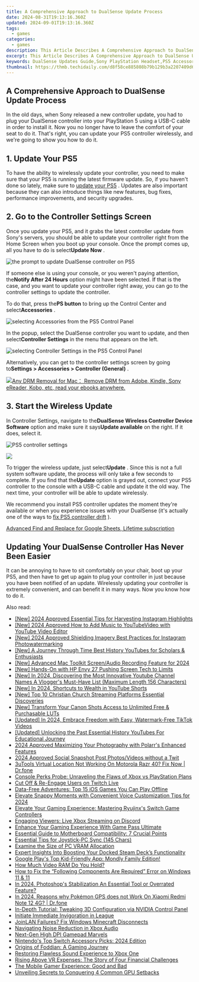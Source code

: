 ```yaml
---
title: A Comprehensive Approach to DualSense Update Process
date: 2024-08-31T19:13:16.360Z
updated: 2024-09-01T19:13:16.360Z
tags:
  - games
categories:
  - games
description: This Article Describes A Comprehensive Approach to DualSense Update Process
excerpt: This Article Describes A Comprehensive Approach to DualSense Update Process
keywords: DualSense Updates Guide,Sony PlayStation Headset,PS5 Accessory Enhancements,Gaming Console Adjustments,Latest Tech in Consoles,Hands-Free Device Update,Enhanced Gameplay Experience
thumbnail: https://thmb.techidaily.com/d8f58ce885808b79b129b3a2207409d6b0df7e72b7b5c93436a642cc91c8c39d.jpg
---
```


## A Comprehensive Approach to DualSense Update Process

 In the old days, when Sony released a new controller update, you had to plug your DualSense controller into your PlayStation 5 using a USB-C cable in order to install it. Now you no longer have to leave the comfort of your seat to do it. That's right, you can update your PS5 controller wirelessly, and we're going to show you how to do it.

## 1\. Update Your PS5

 To have the ability to wirelessly update your controller, you need to make sure that your PS5 is running the latest firmware update. So, if you haven't done so lately, make sure to [update your PS5](https://www.makeuseof.com/how-to-update-ps5/) . Updates are also important because they can also introduce things like new features, bug fixes, performance improvements, and security upgrades.

## 2\. Go to the Controller Settings Screen

 Once you update your PS5, and it grabs the latest controller update from Sony's servers, you should be able to update your controller right from the Home Screen when you boot up your console. Once the prompt comes up, all you have to do is select**Update Now** .

![the prompt to update DualSense controller on PS5](https://static1.makeuseofimages.com/wordpress/wp-content/uploads/wm/2023/10/prompt-to-update-dualsense-controller-on-ps5.jpg)

 If someone else is using your console, or you weren't paying attention, the**Notify After 24 Hours** option might have been selected. If that is the case, and you want to update your controller right away, you can go to the controller settings to update the controller.

 To do that, press the**PS button** to bring up the Control Center and select**Accessories** .

![selecting Accessories from the PS5 Control Panel](https://static1.makeuseofimages.com/wordpress/wp-content/uploads/wm/2023/10/selecting-accessories-from-the-ps5-control-panel.jpg)

 In the popup, select the DualSense controller you want to update, and then select**Controller Settings** in the menu that appears on the left.

![selecting Controller Settings in the PS5 Control Panel](https://static1.makeuseofimages.com/wordpress/wp-content/uploads/wm/2023/10/selecting-controller-settings-in-the-ps5-control-panel.jpg)

 Alternatively, you can get to the controller settings screen by going to**Settings > Accessories > Controller (General)** .

<!-- affiliate ads begin -->
<a href="https://secure.2checkout.com/order/checkout.php?PRODS=4600114&QTY=1&AFFILIATE=108875&CART=1"><img src="https://www.epubor.com/images/drm-removal-feature2.png" border="0">Any DRM Removal for Mac： Remove DRM from Adobe, Kindle, Sony eReader, Kobo, etc, read your ebooks anywhere.</a>
<!-- affiliate ads end -->
## 3\. Start the Wireless Update

 In Controller Settings, navigate to the**DualSense Wireless Controller Device Software** option and make sure it says**Update available** on the right. If it does, select it.

![PS5 controller settings](https://static1.makeuseofimages.com/wordpress/wp-content/uploads/wm/2023/10/ps5-controller-settings.jpg)

<!-- affiliate ads begin -->
<a href="https://estore.winxdvd.com/order/checkout.php?PRODS=4081991&QTY=1&AFFILIATE=108875&CART=1"><img src="https://www.winxdvd.com/affiliate/new-banner/wt-500x500.jpg" border="0"></a>
<!-- affiliate ads end -->
 To trigger the wireless update, just select**Update** . Since this is not a full system software update, the process will only take a few seconds to complete. If you find that the**Update** option is grayed out, connect your PS5 controller to the console with a USB-C cable and update it the old way. The next time, your controller will be able to update wirelessly.

 We recommend you install PS5 controller updates the moment they're available or when you experience issues with your DualSense (it's actually one of the ways to [fix PS5 controller drift](https://www.makeuseof.com/fix-drifting-ps5-dualsense-controller/) ).

<!-- affiliate ads begin -->
<a href="https://secure.2checkout.com/order/checkout.php?PRODS=4729642&QTY=1&AFFILIATE=108875&CART=1">Advanced Find and Replace for Google Sheets, Lifetime subscription</a>
<!-- affiliate ads end -->
## Updating Your DualSense Controller Has Never Been Easier

 It can be annoying to have to sit comfortably on your chair, boot up your PS5, and then have to get up again to plug your controller in just because you have been notified of an update. Wirelessly updating your controller is extremely convenient, and can benefit it in many ways. Now you know how to do it.


<ins class="adsbygoogle"
     style="display:block"
     data-ad-format="autorelaxed"
     data-ad-client="ca-pub-7571918770474297"
     data-ad-slot="1223367746"></ins>



<ins class="adsbygoogle"
     style="display:block"
     data-ad-client="ca-pub-7571918770474297"
     data-ad-slot="8358498916"
     data-ad-format="auto"
     data-full-width-responsive="true"></ins>





<span class="atpl-alsoreadstyle">Also read:</span>
<div><ul>
<li><a href="https://instagram-video-files.techidaily.com/new-2024-approved-essential-tips-for-harvesting-instagram-highlights/"><u>[New] 2024 Approved  Essential Tips for Harvesting Instagram Highlights</u></a></li>
<li><a href="https://facebook-video-footage.techidaily.com/new-2024-approved-how-to-add-music-to-youtubevideo-with-youtube-video-editor/"><u>[New] 2024 Approved  How to Add Music to YouTubeVideo with YouTube Video Editor</u></a></li>
<li><a href="https://instagram-video-files.techidaily.com/new-2024-approved-shielding-imagery-best-practices-for-instagram-photowatermarking/"><u>[New] 2024 Approved  Shielding Imagery  Best Practices for Instagram Photowatermarking</u></a></li>
<li><a href="https://youtube-tips.techidaily.com/-journey-through-time-best-history-youtubes-for-scholars-and-enthusiasts/"><u>[New] A Journey Through Time  Best History YouTubes for Scholars & Enthusiasts</u></a></li>
<li><a href="https://video-capture.techidaily.com/new-advanced-mac-toolkit-screenaudio-recording-feature-for-2024/"><u>[New] Advanced Mac Toolkit  Screen/Audio Recording Feature for 2024</u></a></li>
<li><a href="https://some-techniques.techidaily.com/new-hands-on-with-hp-envy-27-pushing-screen-tech-to-limits/"><u>[New] Hands-On with HP Envy 27  Pushing Screen Tech to Limits</u></a></li>
<li><a href="https://facebook-video-footage.techidaily.com/new-in-2024-discovering-the-most-innovative-youtube-channel-names-a-vloggers-must-have-list-maximum-length-156-characters/"><u>[New] In 2024, Discovering the Most Innovative Youtube Channel Names  A Vlogger's Must-Have List (Maximum Length  156 Characters)</u></a></li>
<li><a href="https://youtube-data.techidaily.com/n-2024-shortcuts-to-wealth-in-youtube-shorts/"><u>[New] In 2024, Shortcuts to Wealth in YouTube Shorts</u></a></li>
<li><a href="https://some-guidance.techidaily.com/new-top-10-christian-church-streaming-platforms-essential-discoveries/"><u>[New] Top 10 Christian Church Streaming Platforms  Essential Discoveries</u></a></li>
<li><a href="https://some-guidance.techidaily.com/new-transform-your-canon-shots-access-to-unlimited-free-and-purchasable-luts/"><u>[New] Transform Your Canon Shots  Access to Unlimited Free & Purchasable LUTs</u></a></li>
<li><a href="https://tiktok-videos.techidaily.com/updated-in-2024-embrace-freedom-with-easy-watermark-free-tiktok-videos/"><u>[Updated] In 2024, Embrace Freedom with Easy, Watermark-Free TikTok Videos</u></a></li>
<li><a href="https://facebook-video-footage.techidaily.com/updated-unlocking-the-past-essential-history-youtubes-for-educational-journey/"><u>[Updated] Unlocking the Past  Essential History YouTubes For Educational Journey</u></a></li>
<li><a href="https://vp-tips.techidaily.com/2024-approved-maximizing-your-photography-with-polarrs-enhanced-features/"><u>2024 Approved  Maximizing Your Photography with Polarr's Enhanced Features</u></a></li>
<li><a href="https://twitter-videos.techidaily.com/2024-approved-social-snapshot-post-photosvideos-without-a-twit/"><u>2024 Approved  Social Snapshot  Post Photos/Videos without a Twit</u></a></li>
<li><a href="https://location-fake.techidaily.com/3utools-virtual-location-not-working-on-motorola-razr-40-fix-now-drfone-by-drfone-virtual-android/"><u>3uTools Virtual Location Not Working On Motorola Razr 40? Fix Now | Dr.fone</u></a></li>
<li><a href="https://games-able.techidaily.com/console-perks-probe-unraveling-the-flaws-of-xbox-vs-playstation-plans/"><u>Console Perks Probe: Unraveling the Flaws of Xbox vs PlayStation Plans</u></a></li>
<li><a href="https://games-able.techidaily.com/cut-off-and-re-engage-users-on-twitch-live/"><u>Cut Off & Re-Engage Users on Twitch Live</u></a></li>
<li><a href="https://games-able.techidaily.com/data-free-adventures-top-15-ios-games-you-can-play-offline/"><u>Data-Free Adventures: Top 15 iOS Games You Can Play Offline</u></a></li>
<li><a href="https://snapchat-videos.techidaily.com/elevate-snappy-moments-with-convenient-voice-customization-tips-for-2024/"><u>Elevate Snappy Moments with Convenient Voice Customization Tips for 2024</u></a></li>
<li><a href="https://games-able.techidaily.com/elevate-your-gaming-experience-mastering-ryujinxs-switch-game-controllers/"><u>Elevate Your Gaming Experience: Mastering Ryujinx's Switch Game Controllers</u></a></li>
<li><a href="https://games-able.techidaily.com/engaging-viewers-live-xbox-streaming-on-discord/"><u>Engaging Viewers: Live Xbox Streaming on Discord</u></a></li>
<li><a href="https://games-able.techidaily.com/enhance-your-gaming-experience-with-game-pass-ultimate/"><u>Enhance Your Gaming Experience With Game Pass Ultimate</u></a></li>
<li><a href="https://tech-recovery.techidaily.com/essential-guide-to-motherboard-compatibility-7-crucial-points/"><u>Essential Guide to Motherboard Compatibility: 7 Crucial Points</u></a></li>
<li><a href="https://games-able.techidaily.com/essential-tips-for-joystick-pc-sync-145-chars/"><u>Essential Tips for Joystick-PC Sync (145 Chars)</u></a></li>
<li><a href="https://games-able.techidaily.com/examine-the-size-of-pc-vram-allocation/"><u>Examine the Size of PC VRAM Allocation</u></a></li>
<li><a href="https://games-able.techidaily.com/expert-insights-into-boosting-your-docked-steam-decks-functionality/"><u>Expert Insights Into Boosting Your Docked Steam Deck’s Functionality</u></a></li>
<li><a href="https://mondly-stories.techidaily.com/1719579195236-google-plays-top-kid-friendly-app-mondly-family-edition/"><u>Google Play's Top Kid-Friendly App: Mondly Family Edition!</u></a></li>
<li><a href="https://games-able.techidaily.com/how-much-video-ram-do-you-hold/"><u>How Much Video RAM Do You Hold?</u></a></li>
<li><a href="https://games-able.techidaily.com/how-to-fix-the-following-components-are-required-error-on-windows-11-and-11/"><u>How to Fix the “Following Components Are Required” Error on Windows 11 & 11</u></a></li>
<li><a href="https://extra-skills.techidaily.com/in-2024-photoshops-stabilization-an-essential-tool-or-overrated-feature/"><u>In 2024, Photoshop's Stabilization  An Essential Tool or Overrated Feature?</u></a></li>
<li><a href="https://change-location.techidaily.com/in-2024-reasons-why-pokemon-gps-does-not-work-on-xiaomi-redmi-note-12-4g-drfone-by-drfone-virtual-android/"><u>In 2024, Reasons why Pokémon GPS does not Work On Xiaomi Redmi Note 12 4G? | Dr.fone</u></a></li>
<li><a href="https://techtrends.techidaily.com/in-depth-tutorial-tweaking-3d-configuration-via-nvidia-control-panel/"><u>In-Depth Tutorial: Tweaking 3D Configuration via NVIDIA Control Panel</u></a></li>
<li><a href="https://games-able.techidaily.com/initiate-immediate-invigoration-in-league/"><u>Initiate Immediate Invigoration in League</u></a></li>
<li><a href="https://games-able.techidaily.com/joinlan-failures-fix-windows-minecraft-disconnects/"><u>JoinLAN Failures? Fix Windows Minecraft Disconnects</u></a></li>
<li><a href="https://games-able.techidaily.com/navigating-noise-reduction-in-xbox-audio/"><u>Navigating Noise Reduction in Xbox Audio</u></a></li>
<li><a href="https://games-able.techidaily.com/next-gen-high-dpi-gamepad-marvels/"><u>Next-Gen High DPI Gamepad Marvels</u></a></li>
<li><a href="https://games-able.techidaily.com/nintendos-top-switch-accessory-picks-2024-edition/"><u>Nintendo's Top Switch Accessory Picks: 2024 Edition</u></a></li>
<li><a href="https://games-able.techidaily.com/origins-of-foddian-a-gaming-journey/"><u>Origins of Foddian: A Gaming Journey</u></a></li>
<li><a href="https://games-able.techidaily.com/restoring-flawless-sound-experience-to-xbox-one/"><u>Restoring Flawless Sound Experience to Xbox One</u></a></li>
<li><a href="https://games-able.techidaily.com/rising-above-vr-expenses-the-story-of-four-financial-challenges/"><u>Rising Above VR Expenses: The Story of Four Financial Challenges</u></a></li>
<li><a href="https://games-able.techidaily.com/the-mobile-gamer-experience-good-and-bad/"><u>The Mobile Gamer Experience: Good and Bad</u></a></li>
<li><a href="https://games-able.techidaily.com/unveiling-secrets-to-conquering-4-common-gpu-setbacks/"><u>Unveiling Secrets to Conquering 4 Common GPU Setbacks</u></a></li>
</ul></div>
